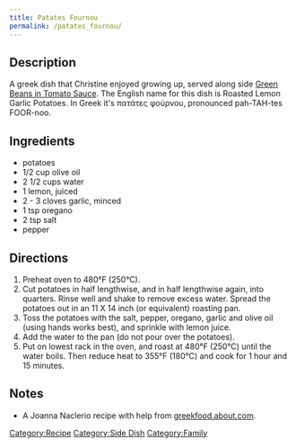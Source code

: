 ```yaml
---
title: Patates Fournou
permalink: /patates_fournou/
---
```


Description
-----------

A greek dish that Christine enjoyed growing up, served along side [Green Beans in Tomato Sauce](/Green_Beans_in_Tomato_Sauce "wikilink"). The English name for this dish is Roasted Lemon Garlic Potatoes. In Greek it's πατάτες φούρνου, pronounced pah-TAH-tes FOOR-noo.

Ingredients
-----------

-   potatoes
-   1/2 cup olive oil
-   2 1/2 cups water
-   1 lemon, juiced
-   2 - 3 cloves garlic, minced
-   1 tsp oregano
-   2 tsp salt
-   pepper

Directions
----------

1.  Preheat oven to 480°F (250°C).
2.  Cut potatoes in half lengthwise, and in half lengthwise again, into quarters. Rinse well and shake to remove excess water. Spread the potatoes out in an 11 X 14 inch (or equivalent) roasting pan.
3.  Toss the potatoes with the salt, pepper, oregano, garlic and olive oil (using hands works best), and sprinkle with lemon juice.
4.  Add the water to the pan (do not pour over the potatoes).
5.  Put on lowest rack in the oven, and roast at 480°F (250°C) until the water boils. Then reduce heat to 355°F (180°C) and cook for 1 hour and 15 minutes.

Notes
-----

-   A Joanna Naclerio recipe with help from [greekfood.about.com](http://greekfood.about.com/od/greeksidedishes/r/patatesfournou.htm).

[Category:Recipe](/Category:Recipe "wikilink") [Category:Side Dish](/Category:Side_Dish "wikilink") [Category:Family](/Category:Family "wikilink")